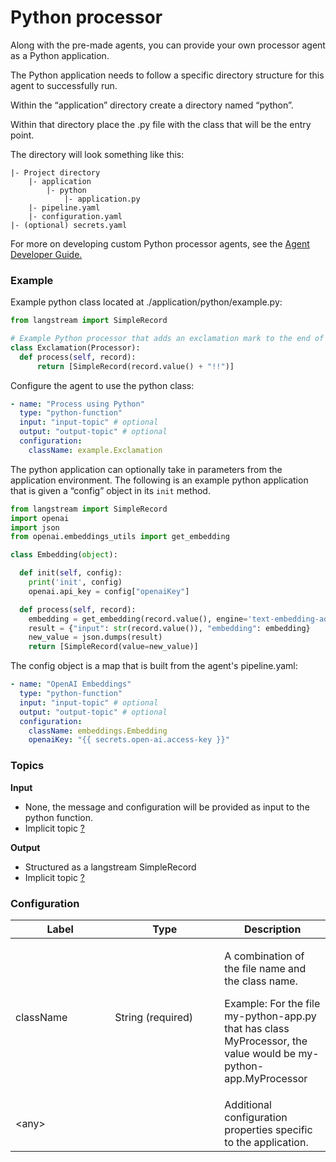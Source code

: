 # Python processor

Along with the pre-made agents, you can provide your own processor agent as a Python application.

The Python application needs to follow a specific directory structure for this agent to successfully run. 

Within the “application” directory create a directory named “python”. 

Within that directory place the .py file with the class that will be the entry point.

The directory will look something like this:

```
|- Project directory
    |- application
        |- python
            |- application.py
    |- pipeline.yaml
    |- configuration.yaml
|- (optional) secrets.yaml
```

For more on developing custom Python processor agents, see the [Agent Developer Guide.](../agent-developer-guide/)

### Example

Example python class located at ./application/python/example.py:

```python
from langstream import SimpleRecord

# Example Python processor that adds an exclamation mark to the end of the record value
class Exclamation(Processor):
  def process(self, record):
      return [SimpleRecord(record.value() + "!!")]
```

Configure the agent to use the python class:

```yaml
- name: "Process using Python"
  type: "python-function"
  input: "input-topic" # optional
  output: "output-topic" # optional
  configuration:
    className: example.Exclamation
```

The python application can optionally take in parameters from the application environment. The following is an example python application that is given a “config” object in its `init` method.

```python
from langstream import SimpleRecord
import openai
import json
from openai.embeddings_utils import get_embedding

class Embedding(object):

  def init(self, config):
    print('init', config)
    openai.api_key = config["openaiKey"]

  def process(self, record):
    embedding = get_embedding(record.value(), engine='text-embedding-ada-002')
    result = {"input": str(record.value()), "embedding": embedding}
    new_value = json.dumps(result)
    return [SimpleRecord(value=new_value)]
```

The config object is a map that is built from the agent's pipeline.yaml:

```yaml
- name: "OpenAI Embeddings"
  type: "python-function"
  input: "input-topic" # optional
  output: "output-topic" # optional
  configuration:
    className: embeddings.Embedding
    openaiKey: "{{ secrets.open-ai.access-key }}"
```

### Topics

**Input**

* None, the message and configuration will be provided as input to the python function.
* Implicit topic [?](../agent-messaging.md#implicit-input-and-output-topics)

**Output**

* Structured as a langstream SimpleRecord
* Implicit topic [?](../agent-messaging.md#implicit-input-and-output-topics)

### **Configuration**

<table><thead><tr><th width="143.33333333333331">Label</th><th width="159">Type</th><th>Description</th></tr></thead><tbody><tr><td>className</td><td>String (required)</td><td><p>A combination of the file name and the class name.</p><p></p><p>Example: For the file my-python-app.py that has class MyProcessor, the value would be my-python-app.MyProcessor</p></td></tr><tr><td>&#x3C;any></td><td><br></td><td>Additional configuration properties specific to the application.</td></tr></tbody></table>
